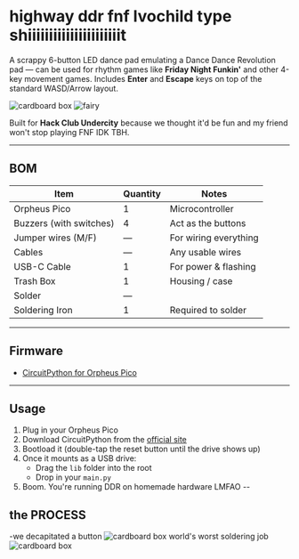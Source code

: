 # highway ddr fnf lvochild type shiiiiiiiiiiiiiiiiiiiiiit

A scrappy 6-button LED dance pad emulating a Dance Dance Revolution pad — can be used for rhythm games like **Friday Night Funkin'** and other 4-key movement games. Includes **Enter** and **Escape** keys on top of the standard WASD/Arrow layout.

![cardboard box](images/box.jpg)
![fairy](images/fairy.jpg)

Built for **Hack Club Undercity** because we thought it'd be fun and my friend won't stop playing FNF IDK TBH.

---

## BOM

| Item                    | Quantity | Notes                  |
|-------------------------|----------|------------------------|
| Orpheus Pico            | 1        | Microcontroller        |
| Buzzers (with switches) | 4        | Act as the buttons     |
| Jumper wires (M/F)      | —        | For wiring everything  |
| Cables                  | —        | Any usable wires       |
| USB-C Cable             | 1        | For power & flashing   |
| Trash Box               | 1        | Housing / case         |
| Solder                  | —        |                        |
| Soldering Iron          | 1        | Required to solder     |

---

## Firmware

- [CircuitPython for Orpheus Pico](https://circuitpython.org/board/orpheus_pico/)

---

## Usage

1. Plug in your Orpheus Pico  
2. Download CircuitPython from the [official site](https://circuitpython.org/board/orpheus_pico/)  
3. Bootload it (double-tap the reset button until the drive shows up)  
4. Once it mounts as a USB drive:
    - Drag the `lib` folder into the root  
    - Drop in your `main.py`  
5. Boom. You're running DDR on homemade hardware LMFAO
--
## the PROCESS
-we decapitated a button
![cardboard box](images/diassembled_button.jpg)
world's worst soldering job
![cardboard box](images/wiring.png)


